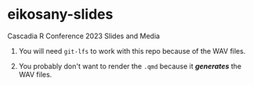 # eikosany-slides
Cascadia R Conference 2023 Slides and Media

1. You will need `git-lfs` to work with this repo because of the WAV
files.

2. You probably don't want to render the `.qmd` because it
***generates*** the WAV files.
